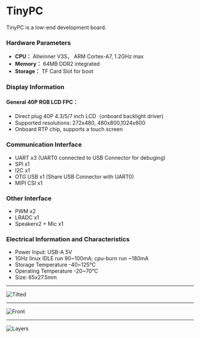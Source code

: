 # TinyPC
TinyPC is a low-end development board.       

### Hardware Parameters
- **CPU：** Allwinner V3S， ARM Cortex-A7, 1.2GHz max       
- **Memory：** 64MB DDR2 integrated 
- **Storage：** TF Card Slot for boot

### Display Information
#### General 40P RGB LCD FPC：
- Direct plug 40P 4.3/5/7 inch LCD（onboard backlight driver)
- Supported resolutions: 272x480, 480x800,1024x600
- Onboard RTP chip, supports a touch screen

### Communication Interface
- UART x3 (UART0 connected to USB Connector for debuging)
- SPI x1
- I2C x1
- OTG USB x1 (Share USB Connector with UART0)
- MIPI CSI x1

### Other Interface
- PWM x2
- LRADC x1
- Speakerx2 + Mic x1

### Electrical Information and Characteristics
- Power Input: USB-A 5V
- 1GHz linux IDLE run 90~100mA; cpu-burn run ~180mA
- Storage Temperature -40~125℃
- Operating Temperature -20~70℃
- Size: 65x27.5mm

---

![Tilted](https://github.com/AmirhoseinMasoumi/TinyPC/blob/main/Assets/Images/Tilted.png)

---

![Front](https://github.com/AmirhoseinMasoumi/TinyPC/blob/main/Assets/Images/Front.png)

---

![Layers](https://github.com/AmirhoseinMasoumi/TinyPC/blob/main/Assets/Images/Layers.png)
